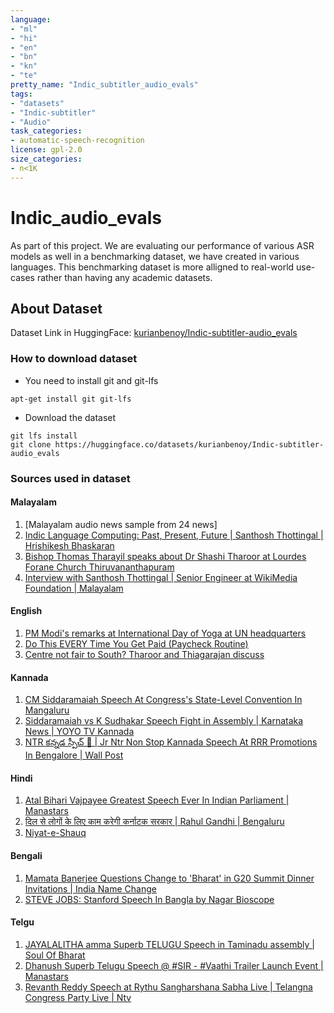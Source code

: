```yaml
---
language: 
- "ml"
- "hi"
- "en"
- "bn"
- "kn"
- "te"
pretty_name: "Indic_subtitler_audio_evals"
tags:
- "datasets"
- "Indic-subtitler"
- "Audio"
task_categories:
- automatic-speech-recognition
license: gpl-2.0
size_categories:
- n<1K
---
```


# Indic_audio_evals

As part of this project. We are evaluating our performance of various ASR models as well
in a benchmarking dataset, we have created in various languages. This benchmarking dataset
is more alligned to real-world use-cases rather than having any academic datasets.

## About Dataset

Dataset Link in HuggingFace: [kurianbenoy/Indic-subtitler-audio_evals](https://huggingface.co/datasets/kurianbenoy/Indic-subtitler-audio_evals)

### How to download dataset

- You need to install git and git-lfs
```
apt-get install git git-lfs
```

- Download the dataset

```
git lfs install
git clone https://huggingface.co/datasets/kurianbenoy/Indic-subtitler-audio_evals
```

### Sources used in dataset

#### Malayalam

1. [Malayalam audio news sample from 24 news]
2. [Indic Language Computing: Past, Present, Future | Santhosh Thottingal | Hrishikesh Bhaskaran](https://www.youtube.com/watch?v=MI882Pid7Jk)
3. [Bishop Thomas Tharayil speaks about Dr Shashi Tharoor at Lourdes Forane Church Thiruvananthapuram](https://www.youtube.com/watch?v=dH8SugTqrrQ)
4. [Interview with Santhosh Thottingal | Senior Engineer at WikiMedia Foundation | Malayalam](https://www.youtube.com/watch?v=Tr6Wxiusr54)


#### English

1. [PM Modi's remarks at International Day of Yoga at UN headquarters](https://www.youtube.com/watch?v=LlsAx-TaQw4)
2. [Do This EVERY Time You Get Paid (Paycheck Routine)](https://www.youtube.com/watch?v=peq6DVGvBMg)
3. [Centre not fair to South? Tharoor and Thiagarajan discuss](https://www.youtube.com/watch?v=gNtu_1otRiw)


#### Kannada

1. [CM Siddaramaiah Speech At Congress's State-Level Convention In Mangaluru](https://www.youtube.com/watch?v=WsXNr9V97KI)
2. [Siddaramaiah vs K Sudhakar Speech Fight in Assembly | Karnataka News | YOYO TV Kannada](https://www.youtube.com/watch?v=N9YtdFg5Dho)
3. [NTR కన్నడ స్పీచ్ 👏 | Jr Ntr Non Stop Kannada Speech At RRR Promotions In Bengalore | Wall Post](https://www.youtube.com/watch?v=BmGnoLjNXmU)


#### Hindi

1. [Atal Bihari Vajpayee Greatest Speech Ever In Indian Parliament | Manastars](https://www.youtube.com/watch?v=4EpfJxKyosE)
2. [दिल से लोगों के लिए काम करेगी कर्नाटक सरकार | Rahul Gandhi | Bengaluru](https://www.youtube.com/watch?v=TXzJt2Oz_3g)
3. [Niyat-e-Shauq](https://www.youtube.com/watch?app=desktop&v=69OQSgZj5og&feature=youtu.be)

#### Bengali

1. [Mamata Banerjee Questions Change to 'Bharat' in G20 Summit Dinner Invitations | India Name Change](https://www.youtube.com/watch?v=JbjcgzTMbn0)
2. [STEVE JOBS: Stanford Speech In Bangla by Nagar Bioscope](https://www.youtube.com/watch?v=EaGBd4proc4)

#### Telgu

1. [JAYALALITHA amma Superb TELUGU Speech in Taminadu assembly | Soul Of Bharat](https://www.youtube.com/watch?v=nTFqsTPArRk)
2. [Dhanush Superb Telugu Speech @ #SIR - #Vaathi Trailer Launch Event | Manastars](https://www.youtube.com/watch?v=zBFlmJNj8xU)
3. [Revanth Reddy Speech at Rythu Sangharshana Sabha Live | Telangna Congress Party Live | Ntv](https://www.youtube.com/watch?v=B5s3E9LtYwM)
